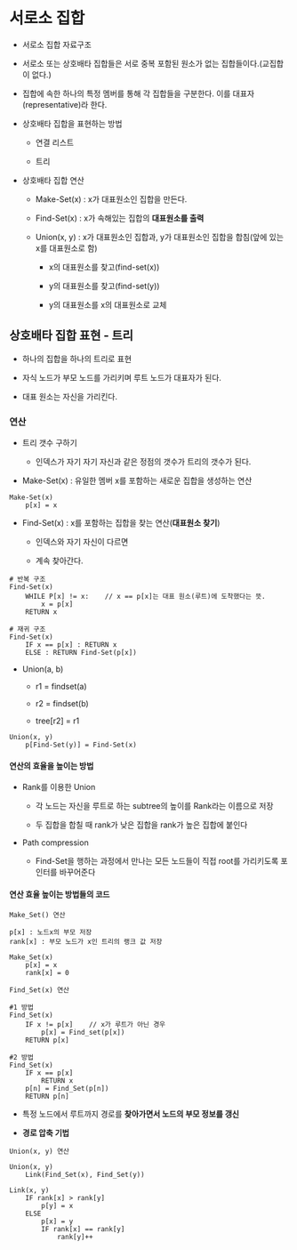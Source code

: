 # 서로소 집합

- 서로소 집합 자료구조

- 서로소 또는 상호배타 집합들은 서로 중복 포함된 원소가 없는 집합들이다.(교집합이 없다.)

- 집합에 속한 하나의 특정 멤버를 통해 각 집합들을 구분한다. 이를 대표자(representative)라 한다.

- 상호배타 집합을 표현하는 방법

    - 연결 리스트

    - 트리

- 상호배타 집합 연산

    - Make-Set(x) : x가 대표원소인 집합을 만든다.

    - Find-Set(x) : x가 속해있는 집합의 **대표원소를 출력**

    - Union(x, y) : x가 대표원소인 집합과, y가 대표원소인 집합을 합침(앞에 있는 x를 대표원소로 함)

        - x의 대표원소를 찾고(find-set(x))

        - y의 대표원소를 찾고(find-set(y))

        - y의 대표원소를 x의 대표원소로 교체

## 상호배타 집합 표현 - 트리

- 하나의 집합을 하나의 트리로 표현

- 자식 노드가 부모 노드를 가리키며 루트 노드가 대표자가 된다.

- 대표 원소는 자신을 가리킨다.

### 연산

- 트리 갯수 구하기

    - 인덱스가 자기 자기 자신과 같은 정점의 갯수가 트리의 갯수가 된다.

- Make-Set(x) : 유일한 멤버 x를 포함하는 새로운 집합을 생성하는 연산

```
Make-Set(x)
    p[x] = x
```

- Find-Set(x) : x를 포함하는 집합을 찾는 연산(**대표원소 찾기**)

    - 인덱스와 자기 자신이 다르면

    - 계속 찾아간다.

```
# 반복 구조
Find-Set(x)
    WHILE P[x] != x:    // x == p[x]는 대표 원소(루트)에 도착했다는 뜻.
        x = p[x]
    RETURN x
```

```
# 재귀 구조
Find-Set(x)
    IF x == p[x] : RETURN x
    ELSE : RETURN Find-Set(p[x])
```

- Union(a, b)

    - r1 = findset(a)

    - r2 = findset(b)

    - tree[r2] = r1

```
Union(x, y)
    p[Find-Set(y)] = Find-Set(x)
```

#### 연산의 효율을 높이는 방법

- Rank를 이용한 Union

    - 각 노드는 자신을 루트로 하는 subtree의 높이를 Rank라는 이름으로 저장

    - 두 집합을 합칠 때 rank가 낮은 집합을 rank가 높은 집합에 붙인다

- Path compression

    - Find-Set을 행하는 과정에서 만나는 모든 노드들이 직접 root를 가리키도록 포인터를 바꾸어준다

#### 연산 효율 높이는 방법들의 코드

```
Make_Set() 연산

p[x] : 노드x의 부모 저장
rank[x] : 부모 노드가 x인 트리의 랭크 값 저장

Make_Set(x)
    p[x] = x
    rank[x] = 0
```

```
Find_Set(x) 연산

#1 방법
Find_Set(x)
    IF x != p[x]    // x가 루트가 아닌 경우
        p[x] = Find_set(p[x])
    RETURN p[x]

#2 방법
Find_Set(x)
    IF x == p[x]
        RETURN x
    p[n] = Find_Set(p[n])
    RETURN p[n]
```

- 특정 노드에서 루트까지 경로를 **찾아가면서 노드의 부모 정보를 갱신**

- **경로 압축 기법**

```
Union(x, y) 연산

Union(x, y)
    Link(Find_Set(x), Find_Set(y))

Link(x, y)
    IF rank[x] > rank[y]
        p[y] = x
    ELSE
        p[x] = y
        IF rank[x] == rank[y]
            rank[y]++
```



